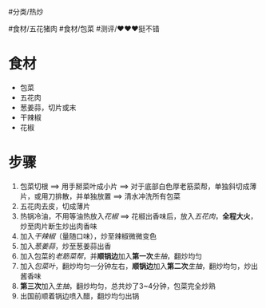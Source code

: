 #分类/热炒 
  
#食材/五花猪肉 #食材/包菜 
#测评/❤️❤️❤️挺不错

# 食材
- 包菜
- 五花肉
- 葱姜蒜，切片或末
- 干辣椒
- 花椒

# 步骤
1. 包菜切根 ==> 用手掰菜叶成小片 ==> 对于底部白色厚老筋菜帮，单独斜切成薄片，或用刀排散，并单独放置 ==> 清水冲洗所有包菜
2. 五花肉去皮，切成薄片
3. 热锅冷油，不用等油热放入*花椒* ==> 花椒出香味后，放入*五花肉*，**全程大火**，炒至肉片断生炒出肉香味
4. 加入*干辣椒*（量随口味），炒至辣椒微微变色
5. 加入*葱姜蒜*，炒至葱姜蒜出香
6. 加入包菜的*老筋菜帮*，并**顺锅边**加入**第一次***生抽*，翻炒均匀
7. 加入*包菜叶*，翻炒均匀一分钟左右，**顺锅边**加入**第二次***生抽*，翻炒均匀，炒出酱香味
8. **第三次**加入*生抽*，翻炒均匀，总共炒了3~4分钟，包菜完全炒熟
9. 出国前顺着锅边喷入醋，翻炒均匀出锅
